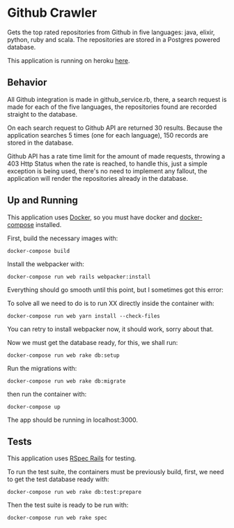 # Github Crawler

Gets the top rated repositories from Github in five languages: java, elixir, python, ruby and scala. The repositories are stored in a Postgres powered database.

This application is running on heroku [here](https://github-crawler-nat.herokuapp.com).

## Behavior
All Github integration is made in github_service.rb, there, a search request is made for each of the five languages, the repositories found are recorded straight to the database. 

On each search request to Github API are returned 30 results. Because the application searches 5 times (one for each language), 150 records are stored in the database.

Github API has a rate time limit for the amount of made requests, throwing a 403 Http Status when the rate is reached, to handle this, just a simple exception is being used, there's no need to implement any fallout, the application will render the repositories already in the database. 

## Up and Running
This application uses [Docker](https://www.docker.com/), so you must have docker and [docker-compose](https://docs.docker.com/compose/) installed.

First, build the necessary images with:
```
docker-compose build
```

Install the webpacker with:
```
docker-compose run web rails webpacker:install
```

Everything should go smooth until this point, but I sometimes got this error:



To solve all we need to do is to run XX directly inside the container with:
```
docker-compose run web yarn install --check-files
```
You can retry to install webpacker now, it should work, sorry about that.

Now we must get the database ready, for this, we shall run:
```
docker-compose run web rake db:setup
```

Run the migrations with: 
```
docker-compose run web rake db:migrate
```

then run the container with:
```
docker-compose up
```

The app should be running in localhost:3000.

## Tests
This application uses [RSpec Rails](https://github.com/rspec/rspec-rails) for testing.

To run the test suite, the containers must be previously build, first, we need to get the test database ready with:

```
docker-compose run web rake db:test:prepare
```

Then the test suite is ready to be run with:
```
docker-compose run web rake spec
```